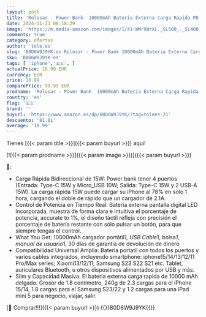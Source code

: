 ```yaml
---
layout: post
title: 'Rolosar - Power Bank  10000mAh Bateria Externa Carga Rapida PD 15W Bateria Portatil con 4 Puertos Salidas y 3 Entradas Compatible con iPhone 15 14 13 12 11 X Pro MAX Xiaomi Samsung S23 S22 Android Tablet etc'
date: 2024-11-23 08:18:29
image: 'https://m.media-amazon.com/images/I/41-WWrXWrXL._SL500_._SL400_.jpg'
comments: true
category: ofertas
author: 'tole.es'
slug: 'B0D6W9J9YK-es Rolosar - Power Bank 10000mAh Bateria Externa Carga Rapida...'
sku: 'B0D6W9J9YK-es'
tags: [ 'iphone','🇪🇸', ]
actualPrice: 18.99 EUR
currency: EUR
price: 18.99
comparePrice: 99.99 EUR
prodname: 'Rolosar - Power Bank  10000mAh Bateria Externa Carga Rapida PD 15W Bateria Portatil con 4 Puertos Salidas y 3 Entradas Compatible con iPhone 15 14 13 12 11 X Pro MAX Xiaomi Samsung S23 S22 Android Tablet etc'
country: 'es'
flag: '🇪🇸'
brand: ''
buyurl: 'https://www.amazon.es/dp/B0D6W9J9YK/?tag=tolees-21'
descuento: '81.01'
average: '18.99'
---
```


Tienes [{{< param title >}}]({{< param buyurl >}}) aqui!

[![{{< param prodname >}}]({{< param image >}})]({{< param buyurl >}})

🔎:

- Carga Rápida Bidireccional de 15W: Power bank tener 4 puertos (Entrada: Type-C 15W y Micro_USB 10W; Salida: Type-C 15W y 2 USB-A 15W). La carga rápida 15W puede cargar su iPhone al 78% en solo 1 hora, cargando el doble de rápido que un cargador de 2.1A.
- Control de Potencia en Tiempo Real: Bateria externa pantalla digital LED incorporada, muestra de forma clara e intuitiva el porcentaje de potencia, accurate to 1%, el diseño táctil refleja con precisión el porcentaje de batería restante con sólo pulsar un botón, para que siempre tengas el control.
- What You Get: 10000mAh cargador portátil*1, USB Cable*1, bolsa*1, manual de usuario*1, 30 días de garantía de devolución de dinero
- Compatibilidad Universal Amplia: Bateria portatil con todos los puertos y varios cables integrados, incluyendo smartphone: iphone15/14/13/12/11 Pro/Max series; Xiaomi13/12/11; Samsung S23 S22 S21 etc. Tablet, auriculares Bluetooth, u otros dispositivos alimentados por USB y más.
- Slim y Capacidad Masiva: El bateria externa carga rapida de 10000 mAh delgado. Grosor de 1.8 centímetro, 240g de 2.3 cargas para el iPhone 15/14, 1.8 cargas para el Samsung S23/22 y 1.2 cargas para una iPad mini 5 para negocio, viajar, salir.

[🛒 Comprar!!!]({{< param buyurl >}})
{{<world>}}B0D6W9J9YK{{</world>}}
